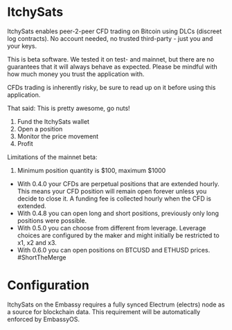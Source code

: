 # ItchySats

ItchySats enables peer-2-peer CFD trading on Bitcoin using DLCs
(discreet log contracts). No account needed, no trusted third-party - just you
and your keys.

This is beta software. We tested it on test- and mainnet, but there are no guarantees that it will always behave as expected.
Please be mindful with how much money you trust the application with.

CFDs trading is inherently risky, be sure to read up on it before using this application.

That said: This is pretty awesome, go nuts!

1. Fund the ItchySats wallet
2. Open a position
3. Monitor the price movement
4. Profit


Limitations of the mainnet beta:

1. Minimum position quantity is $100, maximum $1000

- With 0.4.0 your CFDs are perpetual positions that are extended hourly. This means your CFD position will remain open forever unless you decide to close it. A funding fee is collected hourly when the CFD is extended.
- With 0.4.8 you can open long and short positions, previously only long positions were possible.
- With 0.5.0 you can choose from different from leverage. Leverage choices are configured by the maker and might initially be restricted to x1, x2 and x3.
- With 0.6.0 you can open positions on BTCUSD and ETHUSD prices. #ShortTheMerge

# Configuration

ItchySats on the Embassy requires a fully synced Electrum (electrs) node as a source for blockchain data. This requirement will be automatically enforced by EmbassyOS.
